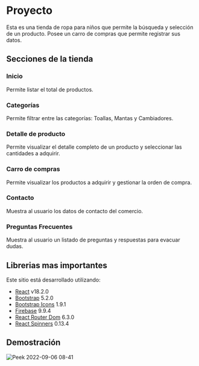 # Proyecto
Esta es una tienda de ropa para niños que permite la búsqueda y selección de un producto. Posee un carro de compras que permite registrar sus datos.

## Secciones de la tienda
### Inicio
Permite listar el total de productos.
### Categorías
Permite filtrar entre las categorías: Toallas, Mantas y Cambiadores.
### Detalle de producto
Permite visualizar el detalle completo de un producto y seleccionar las cantidades a adquirir.
### Carro de compras
Permite visualizar los productos a adquirir y gestionar la orden de compra.
### Contacto
Muestra al usuario los datos de contacto del comercio.
### Preguntas Frecuentes
Muestra al usuario un listado de preguntas y respuestas para evacuar dudas.

## Librerias mas importantes
Este sitio está desarrollado utilizando:
- [React](https://es.reactjs.org/) v18.2.0 
- [Bootstrap](https://getbootstrap.com/) 5.2.0
- [Bootstrap Icons](https://icons.getbootstrap.com/) 1.9.1
- [Firebase](https://firebase.google.com/) 9.9.4
- [React Router Dom](https://v5.reactrouter.com/web/guides/quick-start) 6.3.0
- [React Spinners](https://www.npmjs.com/package/react-spinners) 0.13.4


## Demostración
![Peek 2022-09-06 08-41](https://user-images.githubusercontent.com/8338308/188627200-604000fc-8cbc-4016-9f45-ab7b5749aaa2.gif)
